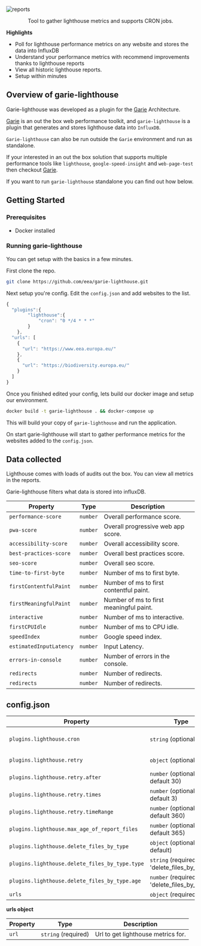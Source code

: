 ![reports](./screenshots/logo.png 'Reports')

<p align="center">
  <p align="center">Tool to gather lighthouse metrics and supports CRON jobs.<p>
  </p>
</p>

**Highlights**

-   Poll for lighthouse performance metrics on any website and stores the data into InfluxDB
-   Understand your performance metrics with recommend improvements thanks to lighthouse reports
-   View all historic lighthouse reports.
-   Setup within minutes

## Overview of garie-lighthouse

Garie-lighthouse was developed as a plugin for the [Garie](https://github.com/boyney123/garie) Architecture.

[Garie](https://github.com/boyney123/garie) is an out the box web performance toolkit, and `garie-lighthouse` is a plugin that generates and stores lighthouse data into `InfluxDB`.

`Garie-lighthouse` can also be run outside the `Garie` environment and run as standalone.

If your interested in an out the box solution that supports multiple performance tools like `lighthouse`, `google-speed-insight` and `web-page-test` then checkout [Garie](https://github.com/boyney123/garie).

If you want to run `garie-lighthouse` standalone you can find out how below.

## Getting Started

### Prerequisites

-   Docker installed

### Running garie-lighthouse

You can get setup with the basics in a few minutes.

First clone the repo.

```sh
git clone https://github.com/eea/garie-lighthouse.git
```

Next setup you're config. Edit the `config.json` and add websites to the list.

```javascript
{
  "plugins":{
        "lighthouse":{
            "cron": "0 */4 * * *"
        }
    },
  "urls": [
    {
      "url": "https://www.eea.europa.eu/"
    },
    {
      "url": "https://biodiversity.europa.eu/"
    }
  ]
}
```

Once you finished edited your config, lets build our docker image and setup our environment.

```sh
docker build -t garie-lighthouse . && docker-compose up
```

This will build your copy of `garie-lighthouse` and run the application.

On start garie-lighthouse will start to gather performance metrics for the websites added to the `config.json`.

## Data collected

Lighthouse comes with loads of audits out the box. You can view all metrics in the reports.

Garie-lighthouse filters what data is stored into influxDB.

| Property                | Type     | Description                             |
| ----------------------- | -------- | --------------------------------------- |
| `performance-score`     | `number` | Overall performance score.              |
| `pwa-score`             | `number` | Overall progressive web app score.      |
| `accessibility-score`   | `number` | Overall accessibility score.            |
| `best-practices-score`  | `number` | Overall best practices score.           |
| `seo-score`             | `number` | Overall seo score.                      |
| `time-to-first-byte`    | `number` | Number of ms to first byte.             |
| `firstContentfulPaint`  | `number` | Number of ms to first contentful paint. |
| `firstMeaningfulPaint`  | `number` | Number of ms to first meaningful paint. |
| `interactive`           | `number` | Number of ms to interactive.            |
| `firstCPUIdle`          | `number` | Number of ms to CPU idle.               |
| `speedIndex`            | `number` | Google speed index.                     |
| `estimatedInputLatency` | `number` | Input Latency.                          |
| `errors-in-console`     | `number` | Number of errors in the console.        |
| `redirects`             | `number` | Number of redirects.                    |
| `redirects`             | `number` | Number of redirects.                    |


## config.json

| Property | Type                | Description                                                                          |
| -------- | ------------------- | ------------------------------------------------------------------------------------ |
| `plugins.lighthouse.cron`   | `string` (optional) | Cron timer. Supports syntax can be found [here].(https://www.npmjs.com/package/cron) |
| `plugins.lighthouse.retry`   | `object` (optional) | Configuration how to retry the failed tasks |
| `plugins.lighthouse.retry.after`   | `number` (optional, default 30) | Minutes before we retry to execute the tasks |
| `plugins.lighthouse.retry.times`   | `number` (optional, default 3) | How many time to retry to execute the failed tasks |
| `plugins.lighthouse.retry.timeRange`   | `number` (optional, default 360) | Period in minutes to be checked in influx, to know if a task failed |
| `plugins.lighthouse.max_age_of_report_files`   | `number` (optional, default 365) | Maximum age (in days) for all the files. Any older file will be deleted. |
| `plugins.lighthouse.delete_files_by_type`   | `object` (optional, no default) | Configuration for deletion of custom files. (e.g. mp4 files)  |
| `plugins.lighthouse.delete_files_by_type.type`   | `string` (required for 'delete_files_by_type') | The type / extension of the files we want to delete. (e.g. "mp4"). |
| `plugins.lighthouse.delete_files_by_type.age`   | `number` (required for 'delete_files_by_type') | Maximum age (in days) of the custom files. Any older file will be deleted. |
| `urls`   | `object` (required) | Config for lighthouse. More detail below |

**urls object**

| Property         | Type                 | Description                                               |
| ---------------- | -------------------- | --------------------------------------------------------- |
| `url`            | `string` (required)  | Url to get lighthouse metrics for.                        |
